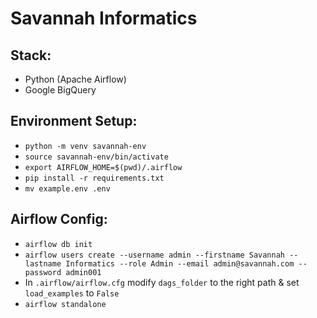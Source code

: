 # Savannah Informatics
## Stack:
- Python (Apache Airflow)
- Google BigQuery

## Environment Setup:
- ``python -m venv savannah-env``
- ``source savannah-env/bin/activate``
- ``export AIRFLOW_HOME=$(pwd)/.airflow``
- ``pip install -r requirements.txt``
- ``mv example.env .env``

## Airflow Config:
- ``airflow db init``
- ``airflow users create --username admin --firstname Savannah --lastname Informatics --role Admin --email admin@savannah.com --password admin001``
- In ``.airflow/airflow.cfg`` modify ``dags_folder`` to the right path & set ``load_examples`` to ``False``
- ``airflow standalone``